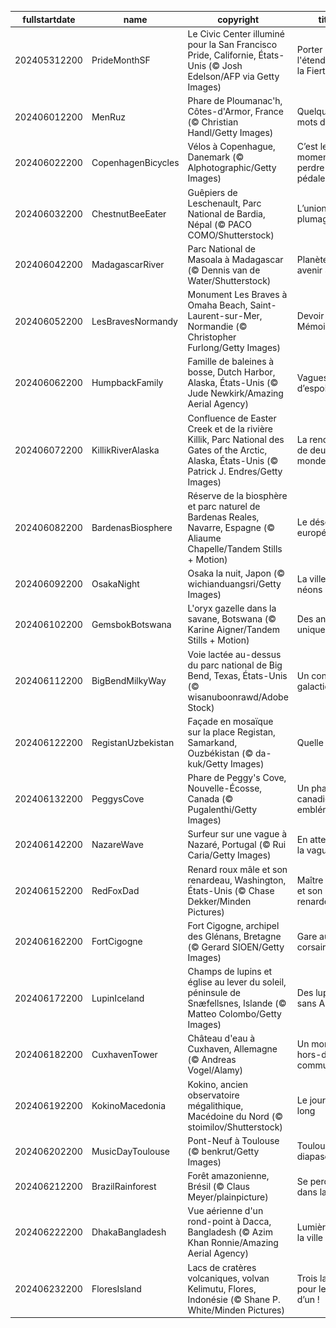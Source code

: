 |fullstartdate|name|copyright|title|image|
|--|--|--|--|--|
202405312200|PrideMonthSF|Le Civic Center illuminé pour la San Francisco Pride, Californie, États-Unis (© Josh Edelson/AFP via Getty Images)|Porter haut l'étendard de la Fierté|![](/fr-FR/2024/06/202405312200PrideMonthSF.jpg)|
202406012200|MenRuz|Phare de Ploumanac'h, Côtes-d'Armor, France (© Christian Handl/Getty Images)|Quelques mots d'Armor|![](/fr-FR/2024/06/202406012200MenRuz.jpg)|
202406022200|CopenhagenBicycles|Vélos à Copenhague, Danemark (© Alphotographic/Getty Images)|C’est le moment de perdre les pédales !|![](/fr-FR/2024/06/202406022200CopenhagenBicycles.jpg)|
202406032200|ChestnutBeeEater|Guêpiers de Leschenault, Parc National de Bardia, Népal (© PACO COMO/Shutterstock)|L’union fait le plumage !|![](/fr-FR/2024/06/202406032200ChestnutBeeEater.jpg)|
202406042200|MadagascarRiver|Parc National de Masoala à Madagascar (© Dennis van de Water/Shutterstock)|Planète verte, avenir Serein|![](/fr-FR/2024/06/202406042200MadagascarRiver.jpg)|
202406052200|LesBravesNormandy|Monument Les Braves à Omaha Beach, Saint-Laurent-sur-Mer, Normandie (© Christopher Furlong/Getty Images)|Devoir de Mémoire|![](/fr-FR/2024/06/202406052200LesBravesNormandy.jpg)|
202406062200|HumpbackFamily|Famille de baleines à bosse, Dutch Harbor, Alaska, États-Unis (© Jude Newkirk/Amazing Aerial Agency)|Vagues d’espoir|![](/fr-FR/2024/06/202406062200HumpbackFamily.jpg)|
202406072200|KillikRiverAlaska|Confluence de Easter Creek et de la rivière Killik, Parc National des Gates of the Arctic, Alaska, États-Unis (© Patrick J. Endres/Getty Images)|La rencontre de deux mondes|![](/fr-FR/2024/06/202406072200KillikRiverAlaska.jpg)|
202406082200|BardenasBiosphere|Réserve de la biosphère et parc naturel de Bardenas Reales, Navarre, Espagne (© Aliaume Chapelle/Tandem Stills + Motion)|Le désert européen|![](/fr-FR/2024/06/202406082200BardenasBiosphere.jpg)|
202406092200|OsakaNight|Osaka la nuit, Japon (© wichianduangsri/Getty Images)|La ville aux néons|![](/fr-FR/2024/06/202406092200OsakaNight.jpg)|
202406102200|GemsbokBotswana|L'oryx gazelle dans la savane, Botswana (© Karine Aigner/Tandem Stills + Motion)|Des animaux uniques|![](/fr-FR/2024/06/202406102200GemsbokBotswana.jpg)|
202406112200|BigBendMilkyWay|Voie lactée au-dessus du parc national de Big Bend, Texas, États-Unis (© wisanuboonrawd/Adobe Stock)|Un concert galactique|![](/fr-FR/2024/06/202406112200BigBendMilkyWay.jpg)|
202406122200|RegistanUzbekistan|Façade en mosaïque sur la place Registan, Samarkand, Ouzbékistan (© da-kuk/Getty Images)|Quelle tuile !|![](/fr-FR/2024/06/202406122200RegistanUzbekistan.jpg)|
202406132200|PeggysCove|Phare de Peggy's Cove, Nouvelle-Écosse, Canada (© Pugalenthi/Getty Images)|Un phare canadien emblématique|![](/fr-FR/2024/06/202406132200PeggysCove.jpg)|
202406142200|NazareWave|Surfeur sur une vague à Nazaré, Portugal (© Rui Caria/Getty Images)|En attendant la vague|![](/fr-FR/2024/06/202406142200NazareWave.jpg)|
202406152200|RedFoxDad|Renard roux mâle et son renardeau, Washington, États-Unis (© Chase Dekker/Minden Pictures)|Maître renard et son petit renardeau|![](/fr-FR/2024/06/202406152200RedFoxDad.jpg)|
202406162200|FortCigogne|Fort Cigogne, archipel des Glénans, Bretagne (© Gerard SIOEN/Getty Images)|Gare aux corsaires !|![](/fr-FR/2024/06/202406162200FortCigogne.jpg)|
202406172200|LupinIceland|Champs de lupins et église au lever du soleil, péninsule de Snæfellsnes, Islande (© Matteo Colombo/Getty Images)|Des lupins sans Arsène !|![](/fr-FR/2024/06/202406172200LupinIceland.jpg)|
202406182200|CuxhavenTower|Château d'eau à Cuxhaven, Allemagne (© Andreas Vogel/Alamy)|Un monument hors-du-commun|![](/fr-FR/2024/06/202406182200CuxhavenTower.jpg)|
202406192200|KokinoMacedonia|Kokino, ancien observatoire mégalithique, Macédoine du Nord (© stoimilov/Shutterstock)|Le jour le plus long|![](/fr-FR/2024/06/202406192200KokinoMacedonia.jpg)|
202406202200|MusicDayToulouse|Pont-Neuf à Toulouse (© benkrut/Getty Images)|Toulouse au diapason|![](/fr-FR/2024/06/202406202200MusicDayToulouse.jpg)|
202406212200|BrazilRainforest|Forêt amazonienne, Brésil (© Claus Meyer/plainpicture)|Se perdre dans la brume|![](/fr-FR/2024/06/202406212200BrazilRainforest.jpg)|
202406222200|DhakaBangladesh|Vue aérienne d'un rond-point à Dacca, Bangladesh (© Azim Khan Ronnie/Amazing Aerial Agency)|Lumières de la ville|![](/fr-FR/2024/06/202406222200DhakaBangladesh.jpg)|
202406232200|FloresIsland|Lacs de cratères volcaniques, volvan Kelimutu, Flores, Indonésie (© Shane P. White/Minden Pictures)|Trois lacs pour le prix d’un !|![](/fr-FR/2024/06/202406232200FloresIsland.jpg)|
